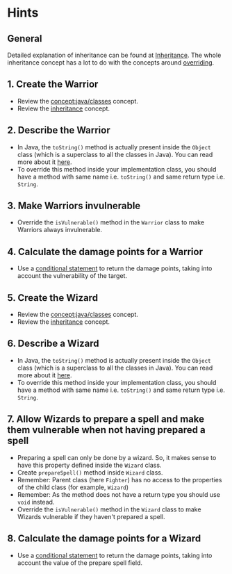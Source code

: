 # Hints

## General

Detailed explanation of inheritance can be found at [Inheritance][inheritance-concept].
The whole inheritance concept has a lot to do with the concepts around [overriding][java-overriding].

## 1. Create the Warrior

- Review the [concept:java/classes](https://github.com/exercism/java/tree/main/concepts/classes) concept.
- Review the [inheritance][inheritance-concept] concept.

## 2. Describe the Warrior

- In Java, the `toString()` method is actually present inside the `Object` class (which is a superclass to all the classes in Java).
  You can read more about it [here][object-class-java].
- To override this method inside your implementation class, you should have a method with same name i.e. `toString()` and same return type i.e. `String`.

## 3. Make Warriors invulnerable

- Override the `isVulnerable()` method in the `Warrior` class to make Warriors always invulnerable.

## 4. Calculate the damage points for a Warrior

- Use a [conditional statement][if-else] to return the damage points, taking into account the vulnerability of the target.

## 5. Create the Wizard

- Review the [concept:java/classes](https://github.com/exercism/java/tree/main/concepts/classes) concept.
- Review the [inheritance][inheritance-concept] concept.

## 6. Describe a Wizard

- In Java, the `toString()` method is actually present inside the `Object` class (which is a superclass to all the classes in Java).
  You can read more about it [here][object-class-java].
- To override this method inside your implementation class, you should have a method with same name i.e. `toString()` and same return type i.e. `String`.

## 7. Allow Wizards to prepare a spell and make them vulnerable when not having prepared a spell

- Preparing a spell can only be done by a wizard. So, it makes sense to have this property defined inside the `Wizard` class.
- Create `prepareSpell()` method inside `Wizard` class.
- Remember: Parent class (here `Fighter`) has no access to the properties of the child class (for example, `Wizard`)
- Remember: As the method does not have a return type you should use `void` instead.
- Override the `isVulnerable()` method in the `Wizard` class to make Wizards vulnerable if they haven't prepared a spell.

## 8. Calculate the damage points for a Wizard

- Use a [conditional statement][if-else] to return the damage points, taking into account the value of the prepare spell field.

[inheritance-concept]: https://www.geeksforgeeks.org/inheritance-in-java/
[object-class-java]: https://docs.oracle.com/javase/7/docs/api/java/lang/Object.html
[java-overriding]: https://docs.oracle.com/javase/tutorial/java/IandI/override.html
[if-else]: https://docs.oracle.com/javase/tutorial/java/nutsandbolts/if.html
